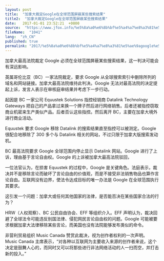 ```yaml
---
layout: post
title:  "加拿大裁定Google在全球范围屏蔽某些搜索结果"
title2:  "加拿大裁定Google在全球范围屏蔽某些搜索结果"
date:   2017-01-01 23:52:21  +0800
source:  "https://www.jfox.info/%e5%8a%a0%e6%8b%bf%e5%a4%a7%e8%a3%81%e5%ae%9agoogle%e5%9c%a8%e5%85%a8%e7%90%83%e8%8c%83%e5%9b%b4%e5%b1%8f%e8%94%bd%e6%9f%90%e4%ba%9b%e6%90%9c%e7%b4%a2%e7%bb%93%e6%9e%9c.html"
fileName:  "1041"
lang:  "zh_CN"
published: true
permalink: "2017/%e5%8a%a0%e6%8b%bf%e5%a4%a7%e8%a3%81%e5%ae%9agoogle%e5%9c%a8%e5%85%a8%e7%90%83%e8%8c%83%e5%9b%b4%e5%b1%8f%e8%94%bd%e6%9f%90%e4%ba%9b%e6%90%9c%e7%b4%a2%e7%bb%93%e6%9e%9c.html"
---
```


加拿大最高法院裁定 Google 必须在全球范围屏蔽某些搜索结果，这一判决可能会有深远影响。

英属哥伦比亚（BC）一家法院裁定，要求 Google 从全球搜索索引中删除所列的域名和网站链接。加拿大最高法院维持此判决。Google 无法对最高法院的决定提起上诉，发言人表示在审核庭审结果并考虑下一步行动。

起因是 BC 一家公司 Equustek Solutions 指控经销商 Datalink Technology Gateways 把自己的产品拿过来换一个牌子然后进行网络销售。后者还被指控窃取商业机密来生产类似产品。后者否认这些指控。然后离开 BC，主要在加拿大境外进行商业活动。

Equustek 要求 Google 移除 Datalink 的搜索结果直至指控可以被测定。Google 很配合地移除了 300 多个与 Datalink 相关的网站，不过只限于加拿大版搜索发动机。

BC 最高法院要求 Google 全球范围内停止显示 Datalink 网站。Google 进行了上诉，理由基于言论自由权。Google 的上诉被加拿大最高法院驳回，

一位法官认为，在损害 Equustek 的过程中，Google 是关键角色。法庭表示，裁决并不是移除言论而破坏了言论自由的价值观，而是不接受非法销售物品也算作言论自由。互联网没有边界，使法令达成目标的唯一办法是 Google 在全球范围执行其要求。

这引发一个问题：加拿大或任何其他国家的法律，是否能否决在某些国家合法的行为？

HRW（人权观察）、BC 公民自由协会、EFF 等组织介入。EFF 声明认为，裁决回避了全球法令可能违反别国法律、侵犯网民言论自由权的问题。Google 可能被要求根据加拿大法律移除某些言论，而美国也没有法院能够发布类似的命令。

非营利贸易组织 Music Canada 赞赏此裁决，视为创作者权利的一次声明。Music Canada 主席表示，“对各种以互联网为主要收入来源的创作者来说，这个决定是鼓舞人心的，而同时又可以将那些进行非法网络活动的人一扫而空，并打击新的投入。”
